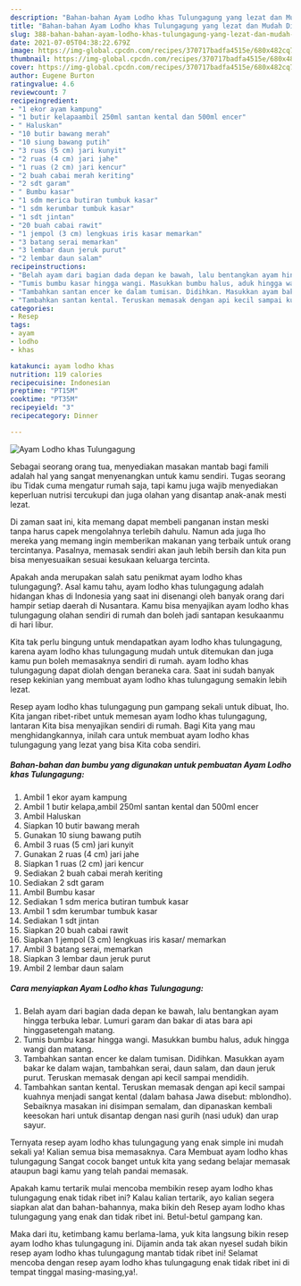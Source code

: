 ```yaml
---
description: "Bahan-bahan Ayam Lodho khas Tulungagung yang lezat dan Mudah Dibuat"
title: "Bahan-bahan Ayam Lodho khas Tulungagung yang lezat dan Mudah Dibuat"
slug: 388-bahan-bahan-ayam-lodho-khas-tulungagung-yang-lezat-dan-mudah-dibuat
date: 2021-07-05T04:38:22.679Z
image: https://img-global.cpcdn.com/recipes/370717badfa4515e/680x482cq70/ayam-lodho-khas-tulungagung-foto-resep-utama.jpg
thumbnail: https://img-global.cpcdn.com/recipes/370717badfa4515e/680x482cq70/ayam-lodho-khas-tulungagung-foto-resep-utama.jpg
cover: https://img-global.cpcdn.com/recipes/370717badfa4515e/680x482cq70/ayam-lodho-khas-tulungagung-foto-resep-utama.jpg
author: Eugene Burton
ratingvalue: 4.6
reviewcount: 7
recipeingredient:
- "1 ekor ayam kampung"
- "1 butir kelapaambil 250ml santan kental dan 500ml encer"
- " Haluskan"
- "10 butir bawang merah"
- "10 siung bawang putih"
- "3 ruas (5 cm) jari kunyit"
- "2 ruas (4 cm) jari jahe"
- "1 ruas (2 cm) jari kencur"
- "2 buah cabai merah keriting"
- "2 sdt garam"
- " Bumbu kasar"
- "1 sdm merica butiran tumbuk kasar"
- "1 sdm kerumbar tumbuk kasar"
- "1 sdt jintan"
- "20 buah cabai rawit"
- "1 jempol (3 cm) lengkuas iris kasar memarkan"
- "3 batang serai memarkan"
- "3 lembar daun jeruk purut"
- "2 lembar daun salam"
recipeinstructions:
- "Belah ayam dari bagian dada depan ke bawah, lalu bentangkan ayam hingga terbuka lebar. Lumuri garam dan bakar di atas bara api hinggasetengah matang."
- "Tumis bumbu kasar hingga wangi. Masukkan bumbu halus, aduk hingga wangi dan matang."
- "Tambahkan santan encer ke dalam tumisan. Didihkan. Masukkan ayam bakar ke dalam wajan, tambahkan serai, daun salam, dan daun jeruk purut. Teruskan memasak dengan api kecil sampai mendidih."
- "Tambahkan santan kental. Teruskan memasak dengan api kecil sampai kuahnya menjadi sangat kental (dalam bahasa Jawa disebut: mblondho). Sebaiknya masakan ini disimpan semalam, dan dipanaskan kembali keesokan hari untuk disantap dengan nasi gurih (nasi uduk) dan urap sayur."
categories:
- Resep
tags:
- ayam
- lodho
- khas

katakunci: ayam lodho khas 
nutrition: 119 calories
recipecuisine: Indonesian
preptime: "PT15M"
cooktime: "PT35M"
recipeyield: "3"
recipecategory: Dinner

---
```



![Ayam Lodho khas Tulungagung](https://img-global.cpcdn.com/recipes/370717badfa4515e/680x482cq70/ayam-lodho-khas-tulungagung-foto-resep-utama.jpg)

Sebagai seorang orang tua, menyediakan masakan mantab bagi famili adalah hal yang sangat menyenangkan untuk kamu sendiri. Tugas seorang ibu Tidak cuma mengatur rumah saja, tapi kamu juga wajib menyediakan keperluan nutrisi tercukupi dan juga olahan yang disantap anak-anak mesti lezat.

Di zaman  saat ini, kita memang dapat membeli panganan instan meski tanpa harus capek mengolahnya terlebih dahulu. Namun ada juga lho mereka yang memang ingin memberikan makanan yang terbaik untuk orang tercintanya. Pasalnya, memasak sendiri akan jauh lebih bersih dan kita pun bisa menyesuaikan sesuai kesukaan keluarga tercinta. 



Apakah anda merupakan salah satu penikmat ayam lodho khas tulungagung?. Asal kamu tahu, ayam lodho khas tulungagung adalah hidangan khas di Indonesia yang saat ini disenangi oleh banyak orang dari hampir setiap daerah di Nusantara. Kamu bisa menyajikan ayam lodho khas tulungagung olahan sendiri di rumah dan boleh jadi santapan kesukaanmu di hari libur.

Kita tak perlu bingung untuk mendapatkan ayam lodho khas tulungagung, karena ayam lodho khas tulungagung mudah untuk ditemukan dan juga kamu pun boleh memasaknya sendiri di rumah. ayam lodho khas tulungagung dapat diolah dengan beraneka cara. Saat ini sudah banyak resep kekinian yang membuat ayam lodho khas tulungagung semakin lebih lezat.

Resep ayam lodho khas tulungagung pun gampang sekali untuk dibuat, lho. Kita jangan ribet-ribet untuk memesan ayam lodho khas tulungagung, lantaran Kita bisa menyajikan sendiri di rumah. Bagi Kita yang mau menghidangkannya, inilah cara untuk membuat ayam lodho khas tulungagung yang lezat yang bisa Kita coba sendiri.

<!--inarticleads1-->

##### Bahan-bahan dan bumbu yang digunakan untuk pembuatan Ayam Lodho khas Tulungagung:

1. Ambil 1 ekor ayam kampung
1. Ambil 1 butir kelapa,ambil 250ml santan kental dan 500ml encer
1. Ambil  Haluskan
1. Siapkan 10 butir bawang merah
1. Gunakan 10 siung bawang putih
1. Ambil 3 ruas (5 cm) jari kunyit
1. Gunakan 2 ruas (4 cm) jari jahe
1. Siapkan 1 ruas (2 cm) jari kencur
1. Sediakan 2 buah cabai merah keriting
1. Sediakan 2 sdt garam
1. Ambil  Bumbu kasar
1. Sediakan 1 sdm merica butiran tumbuk kasar
1. Ambil 1 sdm kerumbar tumbuk kasar
1. Sediakan 1 sdt jintan
1. Siapkan 20 buah cabai rawit
1. Siapkan 1 jempol (3 cm) lengkuas iris kasar/ memarkan
1. Ambil 3 batang serai, memarkan
1. Siapkan 3 lembar daun jeruk purut
1. Ambil 2 lembar daun salam




<!--inarticleads2-->

##### Cara menyiapkan Ayam Lodho khas Tulungagung:

1. Belah ayam dari bagian dada depan ke bawah, lalu bentangkan ayam hingga terbuka lebar. Lumuri garam dan bakar di atas bara api hinggasetengah matang.
1. Tumis bumbu kasar hingga wangi. Masukkan bumbu halus, aduk hingga wangi dan matang.
1. Tambahkan santan encer ke dalam tumisan. Didihkan. Masukkan ayam bakar ke dalam wajan, tambahkan serai, daun salam, dan daun jeruk purut. Teruskan memasak dengan api kecil sampai mendidih.
1. Tambahkan santan kental. Teruskan memasak dengan api kecil sampai kuahnya menjadi sangat kental (dalam bahasa Jawa disebut: mblondho). Sebaiknya masakan ini disimpan semalam, dan dipanaskan kembali keesokan hari untuk disantap dengan nasi gurih (nasi uduk) dan urap sayur.




Ternyata resep ayam lodho khas tulungagung yang enak simple ini mudah sekali ya! Kalian semua bisa memasaknya. Cara Membuat ayam lodho khas tulungagung Sangat cocok banget untuk kita yang sedang belajar memasak ataupun bagi kamu yang telah pandai memasak.

Apakah kamu tertarik mulai mencoba membikin resep ayam lodho khas tulungagung enak tidak ribet ini? Kalau kalian tertarik, ayo kalian segera siapkan alat dan bahan-bahannya, maka bikin deh Resep ayam lodho khas tulungagung yang enak dan tidak ribet ini. Betul-betul gampang kan. 

Maka dari itu, ketimbang kamu berlama-lama, yuk kita langsung bikin resep ayam lodho khas tulungagung ini. Dijamin anda tak akan nyesel sudah bikin resep ayam lodho khas tulungagung mantab tidak ribet ini! Selamat mencoba dengan resep ayam lodho khas tulungagung enak tidak ribet ini di tempat tinggal masing-masing,ya!.

